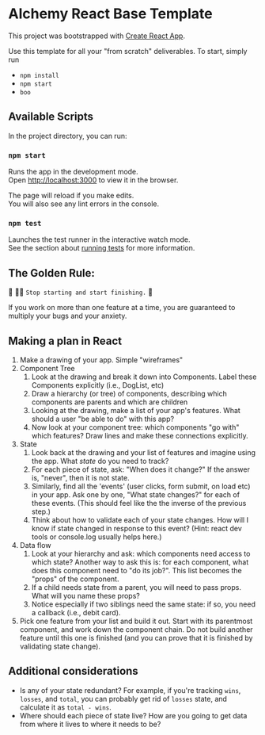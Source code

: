 # Alchemy React Base Template

This project was bootstrapped with [Create React App](https://github.com/facebook/create-react-app).

Use this template for all your "from scratch" deliverables. To start, simply run

- `npm install`
- `npm start`
- `boo`

## Available Scripts

In the project directory, you can run:

### `npm start`

Runs the app in the development mode.\
Open [http://localhost:3000](http://localhost:3000) to view it in the browser.

The page will reload if you make edits.\
You will also see any lint errors in the console.

### `npm test`

Launches the test runner in the interactive watch mode.\
See the section about [running tests](https://facebook.github.io/create-react-app/docs/running-tests) for more information.

## The Golden Rule: 

🦸 🦸‍♂️ `Stop starting and start finishing.` 🏁

If you work on more than one feature at a time, you are guaranteed to multiply your bugs and your anxiety.

## Making a plan in React
1) Make a drawing of your app. Simple "wireframes" 
1) Component Tree
    1) Look at the drawing and break it down into Components. Label these Components explicitly (i.e., DogList, etc)
    1) Draw a hierarchy (or tree) of components, describing which components are parents and which are children 
    1) Looking at the drawing, make a list of your app's features. What should a user "be able to do" with this app?
    1) Now look at your component tree: which components "go with" which features? Draw lines and make these connections explicitly.
1) State
    1) Look back at the drawing and your list of features and imagine using the app. What _state_ do you need to track? 
    1) For each piece of state, ask: "When does it change?" If the answer is, "never", then it is not state.
    1) Similarly, find all the 'events' (user clicks, form submit, on load etc) in your app. Ask one by one, "What state changes?" for each of these events. (This should feel like the the inverse of the previous step.)
    1) Think about how to validate each of your state changes. How will I know if state changed in response to this event? (Hint: react dev tools or console.log usually helps here.)
1) Data flow
    1) Look at your hierarchy and ask: which components need access to which state? Another way to ask this is: for each component, what does this component need to "do its job?". This list becomes the "props" of the component.
    1) If a child needs state from a parent, you will need to pass props. What will you name these props? 
    1) Notice especially if two siblings need the same state: if so, you need a callback (i.e., debit card).
1) Pick one feature from your list and build it out. Start with its parentmost component, and work down the component chain. Do not build another feature until this one is finished (and you can prove that it is finished by validating state change).

## Additional considerations
- Is any of your state redundant? For example, if you're tracking `wins`, `losses`, and `total`, you can probably get rid of `losses` state, and calculate it as `total - wins`.
- Where should each piece of state live? How are you going to get data from where it lives to where it needs to be?